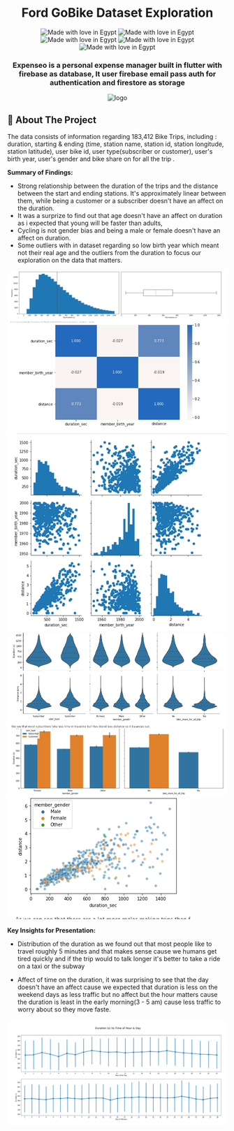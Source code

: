 <div align="center">
  <h1> Ford GoBike Dataset Exploration</h1>
  <img src="https://img.shields.io/badge/Python-14354C?style=for-the-badge&logo=python&logoColor=white" alt="Made with love in Egypt">
  <img src="https://img.shields.io/badge/jupyter-%23FA0F00.svg?style=for-the-badge&logo=jupyter&logoColor=white" alt="Made with love in Egypt">
  <img src="https://img.shields.io/badge/Made_With_Love-B32629?style=for-the-badge&logo=undertale&logoColor=white" alt="Made with love in Egypt">
  <img src="https://img.shields.io/badge/pandas-%23150458.svg?style=for-the-badge&logo=pandas&logoColor=white" alt="Made with love in Egypt">
  <img src="https://img.shields.io/badge/Matplotlib-%23ffffff.svg?style=for-the-badge&logo=Matplotlib&logoColor=black" alt="Made with love in Egypt">
  <h3>  Expenseo is a personal expense manager built in flutter with firebase as database, It user firebase email pass auth for authentication and firestore as storage</h3>
  
  <img src="https://realpython.com/cdn-cgi/image/width=960,format=auto/https://files.realpython.com/media/How-to-Plot-With-Pandas_Watermarked.5bb0299e061b.jpg" alt="logo"/>
</div>

## :star2: About The Project

The data consists of information regarding 183,412 Bike Trips, including :
duration, starting & ending (time, station name, station id, station longitude, station latitude),
user bike id, user type(subscriber or customer), user's birth year, user's gender and bike share on for all the trip .


**Summary of Findings:** 

- Strong relationship between the duration of the trips and the distance between the start and ending stations.
  It's approximately linear between them, while being a customer or a subscriber doesn't have an affect on the duration.
- It was a surprize to find out that age doesn't have an affect on duration as i expected that young will be faster than adults,
- Cycling is not gender bias and being a male or female doesn't have an affect on duration.
- Some outliers with in dataset regarding so low birth year which meant not their real age and the outliers from the duration to focus our exploration on the data that matters.

<img src="Graphs/1.jpeg">
<img src="Graphs/2.jpeg">
<img src="Graphs/3.png">
<img src="Graphs/4.jpeg">
<img src="Graphs/5.jpeg">
<img src="Graphs/6.jpeg">

**Key Insights for Presentation:**

- Distribution of the duration as we found out that most people like to travel roughly 5 minutes and
that makes sense cause we humans get tired quickly and if the trip 
would to talk longer it's better to take a ride on a taxi or the subway

- Affect of time on the duration, it was surprising to see that the day doesn't have an affect cause we expected that duration is less on the weekend days as less traffic but no affect but the hour matters cause the duration is least in the early morning(3 - 5 am) cause less traffic to worry about so they move faste.

<img src="Graphs/7.png">
